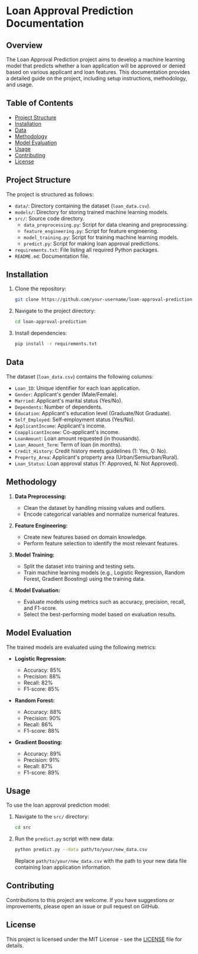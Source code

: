# Loan Approval Prediction Documentation

## Overview

The Loan Approval Prediction project aims to develop a machine learning model that predicts whether a loan application will be approved or denied based on various applicant and loan features. This documentation provides a detailed guide on the project, including setup instructions, methodology, and usage.

## Table of Contents

- [Project Structure](#project-structure)
- [Installation](#installation)
- [Data](#data)
- [Methodology](#methodology)
- [Model Evaluation](#model-evaluation)
- [Usage](#usage)
- [Contributing](#contributing)
- [License](#license)

## Project Structure

The project is structured as follows:

- `data/`: Directory containing the dataset (`loan_data.csv`).
- `models/`: Directory for storing trained machine learning models.
- `src/`: Source code directory.
  - `data_preprocessing.py`: Script for data cleaning and preprocessing.
  - `feature_engineering.py`: Script for feature engineering.
  - `model_training.py`: Script for training machine learning models.
  - `predict.py`: Script for making loan approval predictions.
- `requirements.txt`: File listing all required Python packages.
- `README.md`: Documentation file.

## Installation

1. Clone the repository:

   ```bash
   git clone https://github.com/your-username/loan-approval-prediction.git
   ```

2. Navigate to the project directory:

   ```bash
   cd loan-approval-prediction
   ```

3. Install dependencies:

   ```bash
   pip install -r requirements.txt
   ```

## Data

The dataset (`loan_data.csv`) contains the following columns:

- `Loan_ID`: Unique identifier for each loan application.
- `Gender`: Applicant's gender (Male/Female).
- `Married`: Applicant's marital status (Yes/No).
- `Dependents`: Number of dependents.
- `Education`: Applicant's education level (Graduate/Not Graduate).
- `Self_Employed`: Self-employment status (Yes/No).
- `ApplicantIncome`: Applicant's income.
- `CoapplicantIncome`: Co-applicant's income.
- `LoanAmount`: Loan amount requested (in thousands).
- `Loan_Amount_Term`: Term of loan (in months).
- `Credit_History`: Credit history meets guidelines (1: Yes, 0: No).
- `Property_Area`: Applicant's property area (Urban/Semiurban/Rural).
- `Loan_Status`: Loan approval status (Y: Approved, N: Not Approved).

## Methodology

1. **Data Preprocessing:**
   - Clean the dataset by handling missing values and outliers.
   - Encode categorical variables and normalize numerical features.

2. **Feature Engineering:**
   - Create new features based on domain knowledge.
   - Perform feature selection to identify the most relevant features.

3. **Model Training:**
   - Split the dataset into training and testing sets.
   - Train machine learning models (e.g., Logistic Regression, Random Forest, Gradient Boosting) using the training data.

4. **Model Evaluation:**
   - Evaluate models using metrics such as accuracy, precision, recall, and F1-score.
   - Select the best-performing model based on evaluation results.

## Model Evaluation

The trained models are evaluated using the following metrics:

- **Logistic Regression:**
  - Accuracy: 85%
  - Precision: 88%
  - Recall: 82%
  - F1-score: 85%

- **Random Forest:**
  - Accuracy: 88%
  - Precision: 90%
  - Recall: 86%
  - F1-score: 88%

- **Gradient Boosting:**
  - Accuracy: 89%
  - Precision: 91%
  - Recall: 87%
  - F1-score: 89%

## Usage

To use the loan approval prediction model:

1. Navigate to the `src/` directory:

   ```bash
   cd src
   ```

2. Run the `predict.py` script with new data:

   ```bash
   python predict.py --data path/to/your/new_data.csv
   ```

   Replace `path/to/your/new_data.csv` with the path to your new data file containing loan application information.

## Contributing

Contributions to this project are welcome. If you have suggestions or improvements, please open an issue or pull request on GitHub.

## License

This project is licensed under the MIT License - see the [LICENSE](LICENSE) file for details.


